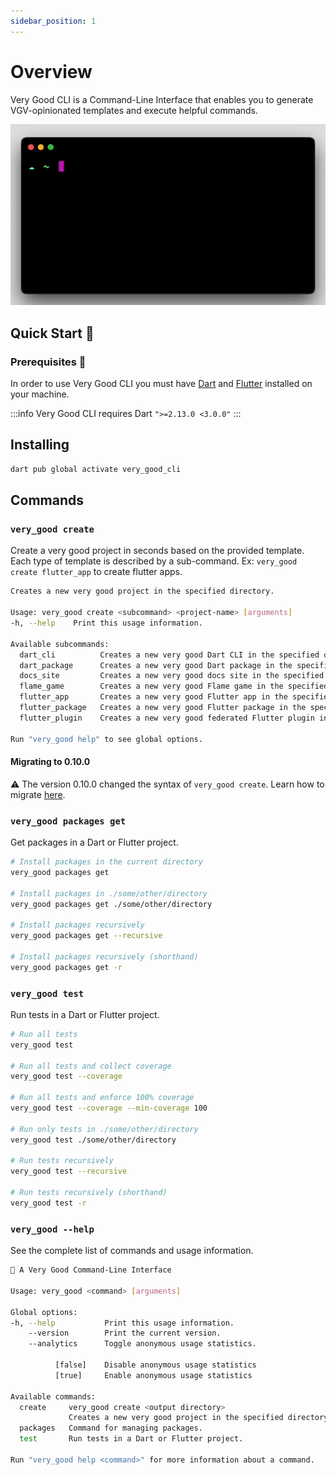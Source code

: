 ```yaml
---
sidebar_position: 1
---
```


# Overview

Very Good CLI is a Command-Line Interface that enables you to generate VGV-opinionated templates and execute helpful commands.

![Very Good CLI][very_good_cli]

## Quick Start 🚀

### Prerequisites 📝

In order to use Very Good CLI you must have [Dart][dart_sdk] and [Flutter][flutter_sdk] installed on your machine.

:::info
Very Good CLI requires Dart `">=2.13.0 <3.0.0"`
:::

## Installing

```sh
dart pub global activate very_good_cli
```

## Commands

### `very_good create`

Create a very good project in seconds based on the provided template. Each type of template is described by a sub-command. Ex: `very_good create flutter_app` to create flutter apps.

```sh
Creates a new very good project in the specified directory.

Usage: very_good create <subcommand> <project-name> [arguments]
-h, --help    Print this usage information.

Available subcommands:
  dart_cli          Creates a new very good Dart CLI in the specified directory.
  dart_package      Creates a new very good Dart package in the specified directory.
  docs_site         Creates a new very good docs site in the specified directory.
  flame_game        Creates a new very good Flame game in the specified directory.
  flutter_app       Creates a new very good Flutter app in the specified directory.
  flutter_package   Creates a new very good Flutter package in the specified directory.
  flutter_plugin    Creates a new very good federated Flutter plugin in the specified directory.

Run "very_good help" to see global options.
```

#### Migrating to 0.10.0

⚠️ The version 0.10.0 changed the syntax of `very_good create`. Learn how to migrate [here][migrating_link].


### `very_good packages get`

Get packages in a Dart or Flutter project.

```sh
# Install packages in the current directory
very_good packages get

# Install packages in ./some/other/directory
very_good packages get ./some/other/directory

# Install packages recursively
very_good packages get --recursive

# Install packages recursively (shorthand)
very_good packages get -r
```

### `very_good test`

Run tests in a Dart or Flutter project.

```sh
# Run all tests
very_good test

# Run all tests and collect coverage
very_good test --coverage

# Run all tests and enforce 100% coverage
very_good test --coverage --min-coverage 100

# Run only tests in ./some/other/directory
very_good test ./some/other/directory

# Run tests recursively
very_good test --recursive

# Run tests recursively (shorthand)
very_good test -r
```

### `very_good --help`

See the complete list of commands and usage information.

```sh
🦄 A Very Good Command-Line Interface

Usage: very_good <command> [arguments]

Global options:
-h, --help           Print this usage information.
    --version        Print the current version.
    --analytics      Toggle anonymous usage statistics.

          [false]    Disable anonymous usage statistics
          [true]     Enable anonymous usage statistics

Available commands:
  create     very_good create <output directory>
             Creates a new very good project in the specified directory.
  packages   Command for managing packages.
  test       Run tests in a Dart or Flutter project.

Run "very_good help <command>" for more information about a command.
```

[dart_sdk]: https://dart.dev/get-dart
[flutter_sdk]: https://docs.flutter.dev/get-started/install
[very_good_cli]: https://raw.githubusercontent.com/VeryGoodOpenSource/very_good_cli/main/doc/assets/very_good_create.gif
[migrating_link]: resources/migrating_to_0_10_0

